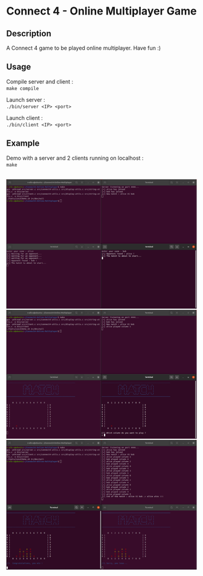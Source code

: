 # Connect 4 - Online Multiplayer Game

## Description

A Connect 4 game to be played online multiplayer. Have fun :)

## Usage

Compile server and client : <br> `make compile`

Launch server : <br> `./bin/server <IP> <port>`

Launch client : <br> `./bin/client <IP> <port>`

## Example

Demo  with a server and 2 clients running on localhost : <br> `make`

<br>

<img src="https://github.com/v-alk-o/Connect4-Online-Multiplayer/blob/main/docs/images/1.png">

<br>

<img src="https://github.com/v-alk-o/Connect4-Online-Multiplayer/blob/main/docs/images/2.png">

<br>

<img src="https://github.com/v-alk-o/Connect4-Online-Multiplayer/blob/main/docs/images/3.png">
